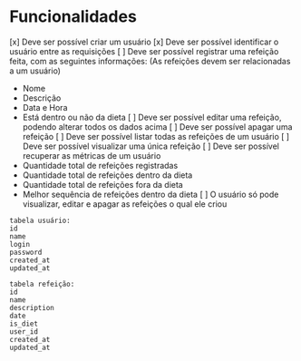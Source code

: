 # Funcionalidades

[x] Deve ser possível criar um usuário
[x] Deve ser possível identificar o usuário entre as requisições
[ ] Deve ser possível registrar uma refeição feita, com as seguintes informações: (As refeições devem ser relacionadas a um usuário)
  - Nome
  - Descrição
  - Data e Hora
  - Está dentro ou não da dieta
[ ] Deve ser possível editar uma refeição, podendo alterar todos os dados acima
[ ] Deve ser possível apagar uma refeição
[ ] Deve ser possível listar todas as refeições de um usuário
[ ] Deve ser possível visualizar uma única refeição
[ ] Deve ser possível recuperar as métricas de um usuário
  - Quantidade total de refeições registradas
  - Quantidade total de refeições dentro da dieta
  - Quantidade total de refeições fora da dieta
  - Melhor sequência de refeições dentro da dieta
[ ] O usuário só pode visualizar, editar e apagar as refeições o qual ele criou


```
tabela usuário:
id
name
login
password
created_at
updated_at

tabela refeição:
id
name
description
date
is_diet
user_id
created_at
updated_at

```